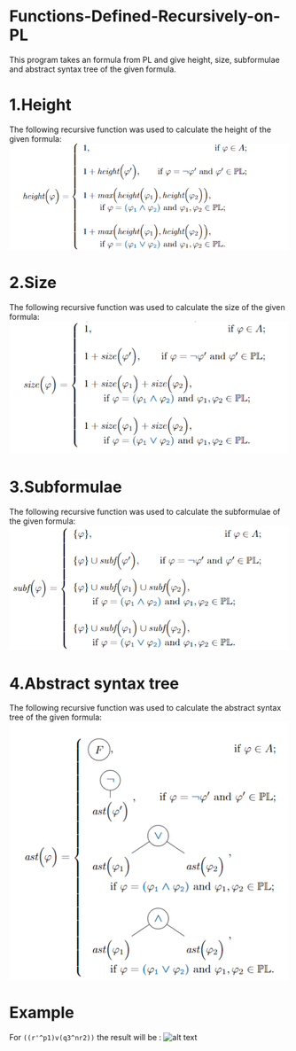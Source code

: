 # Functions-Defined-Recursively-on-PL
This program takes an formula from PL and give height, size, subformulae and abstract syntax tree of the given formula.

# 1.Height
The following recursive function was used to calculate the height of the given formula:
![height](https://github.com/PopoviciMarian/Functions-Defined-Recursively-on-PL/blob/main/doc/121673723_363932731619816_6217927571412930643_n.png?raw=true)

# 2.Size
The following recursive function was used to calculate the size of the given formula:
![size](https://github.com/PopoviciMarian/Functions-Defined-Recursively-on-PL/blob/main/doc/121672655_1216153988778936_5567297794546695890_n.png?raw=true)

# 3.Subformulae
The following recursive function was used to calculate the subformulae of the given formula:
![Subformulae](https://github.com/PopoviciMarian/Functions-Defined-Recursively-on-PL/blob/main/doc/121314523_1375785489419663_7007710472018070866_n.png?raw=true)

# 4.Abstract syntax tree
The following recursive function was used to calculate the abstract syntax tree of the given formula:
![Abstract syntax tree](https://github.com/PopoviciMarian/Functions-Defined-Recursively-on-PL/blob/main/doc/121705802_1071965406601925_4378192744438928151_n.png?raw=true)

# Example
  For   ```((r'^p1)v(q3^nr2))``` the result will be :
  ![alt text](https://scontent.fclj1-1.fna.fbcdn.net/v/t1.15752-9/121775406_345180289925481_8207310638628670752_n.png?_nc_cat=102&_nc_sid=ae9488&_nc_ohc=ZjGEoMg5Pn4AX8R8kB6&_nc_ht=scontent.fclj1-1.fna&oh=da2b51859f74079bcc241a9106b391ac&oe=5FB02145)
